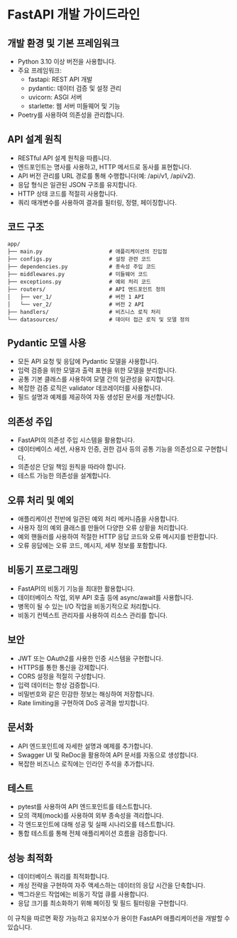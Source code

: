  # FastAPI 개발 가이드라인

## 개발 환경 및 기본 프레임워크
- Python 3.10 이상 버전을 사용합니다.
- 주요 프레임워크:
  - fastapi: REST API 개발
  - pydantic: 데이터 검증 및 설정 관리
  - uvicorn: ASGI 서버
  - starlette: 웹 서버 미들웨어 및 기능
- Poetry를 사용하여 의존성을 관리합니다.

## API 설계 원칙
- RESTful API 설계 원칙을 따릅니다.
- 엔드포인트는 명사를 사용하고, HTTP 메서드로 동사를 표현합니다.
- API 버전 관리를 URL 경로를 통해 수행합니다(예: /api/v1, /api/v2).
- 응답 형식은 일관된 JSON 구조를 유지합니다.
- HTTP 상태 코드를 적절히 사용합니다.
- 쿼리 매개변수를 사용하여 결과를 필터링, 정렬, 페이징합니다.

## 코드 구조
```
app/
├── main.py                     # 애플리케이션의 진입점
├── configs.py                  # 설정 관련 코드
├── dependencies.py             # 종속성 주입 코드
├── middlewares.py              # 미들웨어 코드
├── exceptions.py               # 예외 처리 코드
├── routers/                    # API 엔드포인트 정의
│   ├── ver_1/                  # 버전 1 API
│   └── ver_2/                  # 버전 2 API
├── handlers/                   # 비즈니스 로직 처리
└── datasources/                # 데이터 접근 로직 및 모델 정의
```

## Pydantic 모델 사용
- 모든 API 요청 및 응답에 Pydantic 모델을 사용합니다.
- 입력 검증을 위한 모델과 출력 표현을 위한 모델을 분리합니다.
- 공통 기본 클래스를 사용하여 모델 간의 일관성을 유지합니다.
- 복잡한 검증 로직은 validator 데코레이터를 사용합니다.
- 필드 설명과 예제를 제공하여 자동 생성된 문서를 개선합니다.

## 의존성 주입
- FastAPI의 의존성 주입 시스템을 활용합니다.
- 데이터베이스 세션, 사용자 인증, 권한 검사 등의 공통 기능을 의존성으로 구현합니다.
- 의존성은 단일 책임 원칙을 따라야 합니다.
- 테스트 가능한 의존성을 설계합니다.

## 오류 처리 및 예외
- 애플리케이션 전반에 일관된 예외 처리 메커니즘을 사용합니다.
- 사용자 정의 예외 클래스를 만들어 다양한 오류 상황을 처리합니다.
- 예외 핸들러를 사용하여 적절한 HTTP 응답 코드와 오류 메시지를 반환합니다.
- 오류 응답에는 오류 코드, 메시지, 세부 정보를 포함합니다.

## 비동기 프로그래밍
- FastAPI의 비동기 기능을 최대한 활용합니다.
- 데이터베이스 작업, 외부 API 호출 등에 async/await를 사용합니다.
- 병목이 될 수 있는 I/O 작업을 비동기적으로 처리합니다.
- 비동기 컨텍스트 관리자를 사용하여 리소스 관리를 합니다.

## 보안
- JWT 또는 OAuth2를 사용한 인증 시스템을 구현합니다.
- HTTPS를 통한 통신을 강제합니다.
- CORS 설정을 적절히 구성합니다.
- 입력 데이터는 항상 검증합니다.
- 비밀번호와 같은 민감한 정보는 해싱하여 저장합니다.
- Rate limiting을 구현하여 DoS 공격을 방지합니다.

## 문서화
- API 엔드포인트에 자세한 설명과 예제를 추가합니다.
- Swagger UI 및 ReDoc을 활용하여 API 문서를 자동으로 생성합니다.
- 복잡한 비즈니스 로직에는 인라인 주석을 추가합니다.

## 테스트
- pytest를 사용하여 API 엔드포인트를 테스트합니다.
- 모의 객체(mock)를 사용하여 외부 종속성을 격리합니다.
- 각 엔드포인트에 대해 성공 및 실패 시나리오를 테스트합니다.
- 통합 테스트를 통해 전체 애플리케이션 흐름을 검증합니다.

## 성능 최적화
- 데이터베이스 쿼리를 최적화합니다.
- 캐싱 전략을 구현하여 자주 액세스하는 데이터의 응답 시간을 단축합니다.
- 백그라운드 작업에는 비동기 작업 큐를 사용합니다.
- 응답 크기를 최소화하기 위해 페이징 및 필드 필터링을 구현합니다.

이 규칙을 따르면 확장 가능하고 유지보수가 용이한 FastAPI 애플리케이션을 개발할 수 있습니다.